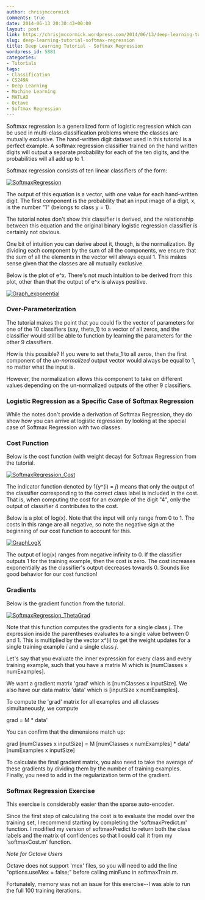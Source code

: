 ```yaml
---
author: chrisjmccormick
comments: true
date: 2014-06-13 20:30:43+00:00
layout: post
link: https://chrisjmccormick.wordpress.com/2014/06/13/deep-learning-tutorial-softmax-regression/
slug: deep-learning-tutorial-softmax-regression
title: Deep Learning Tutorial - Softmax Regression
wordpress_id: 5881
categories:
- Tutorials
tags:
- Classification
- CS249A
- Deep Learning
- Machine Learning
- MATLAB
- Octave
- Softmax Regression
---
```


Softmax regression is a generalized form of logistic regression which can be used in multi-class classification problems where the classes are mutually exclusive. The hand-written digit dataset used in this tutorial is a perfect example. A softmax regression classifier trained on the hand written digits will output a separate probability for each of the ten digits, and the probabilities will all add up to 1.

Softmax regression consists of ten linear classifiers of the form:

[![SoftmaxRegression](http://chrisjmccormick.files.wordpress.com/2014/06/softmaxregression.png)](http://chrisjmccormick.files.wordpress.com/2014/06/softmaxregression.png)

The output of this equation is a vector, with one value for each hand-written digit. The first component is the probability that an input image of a digit, x, is the number "1" (belongs to class y = 1).

The tutorial notes don't show this classifier is derived, and the relationship between this equation and the original binary logistic regression classifier is certainly not obvious.

One bit of intuition you can derive about it, though, is the normalization. By dividing each component by the sum of all the components, we ensure that the sum of all the elements in the vector will always equal 1. This makes sense given that the classes are all mutually exclusive.

Below is the plot of e^x. There's not much intuition to be derived from this plot, other than that the output of e^x is always positive.

[![Graph_exponential](http://chrisjmccormick.files.wordpress.com/2014/06/graph_exponential.png?w=470)](https://chrisjmccormick.files.wordpress.com/2014/06/graph_exponential.png)


### Over-Parameterization


The tutorial makes the point that you could fix the vector of parameters for one of the 10 classifiers (say, theta_1) to a vector of all zeros, and the classifier would still be able to function by learning the parameters for the other 9 classifiers.

How is this possible? If you were to set theta_1 to all zeros, then the first component of the _un-normalized_ output vector would always be equal to 1, no matter what the input is.

However, the normalization allows this component to take on different values depending on the un-normalized outputs of the other 9 classifiers.


### Logistic Regression as a Specific Case of Softmax Regression


While the notes don't provide a derivation of Softmax Regression, they do show how you can arrive at logistic regression by looking at the special case of Softmax Regression with two classes.


### Cost Function


Below is the cost function (with weight decay) for Softmax Regression from the tutorial.

[![SoftmaxRegression_Cost](http://chrisjmccormick.files.wordpress.com/2014/06/softmaxregression_cost.png?w=470)](https://chrisjmccormick.files.wordpress.com/2014/06/softmaxregression_cost.png)

The indicator function denoted by 1{y^(i) = _j_} means that only the output of the classifier corresponding to the correct class label is included in the cost. That is, when computing the cost for an example of the digit "4", only the output of classifier 4 contributes to the cost.

Below is a plot of log(x). Note that the input will only range from 0 to 1. The costs in this range are all negative, so note the negative sign at the beginning of our cost function to account for this.

[![GraphLogX](http://chrisjmccormick.files.wordpress.com/2014/06/graphlogx.png?w=470)](https://chrisjmccormick.files.wordpress.com/2014/06/graphlogx.png)

The output of log(x) ranges from negative infinity to 0. If the classifier outputs 1 for the training example, then the cost is zero. The cost increases exponentially as the classifier's output decreases towards 0. Sounds like good behavior for our cost function!


### Gradients


Below is the gradient function from the tutorial.

[![SoftmaxRegression_ThetaGrad](http://chrisjmccormick.files.wordpress.com/2014/06/softmaxregression_thetagrad.png?w=470)](https://chrisjmccormick.files.wordpress.com/2014/06/softmaxregression_thetagrad.png)

Note that this function computes the gradients for a single class _j_. The expression inside the parentheses evaluates to a single value between 0 and 1. This is multiplied by the vector x^(i) to get the weight updates for a single training example _i_ and a single class _j_.

Let's say that you evaluate the inner expression for every class and every training example, such that you have a matrix M which is [numClasses x numExamples].

We want a gradient matrix 'grad' which is [numClasses x inputSize]. We also have our data matrix 'data' which is [inputSize x numExamples].

To compute the 'grad' matrix for all examples and all classes simultaneously, we compute


grad = M * data'


You can confirm that the dimensions match up:


grad [numClasses x inputSize] = M [numClasses x numExamples] * data' [numExamples x inputSize]


To calculate the final gradient matrix, you also need to take the average of these gradients by dividing them by the number of training examples. Finally, you need to add in the regularization term of the gradient.


### Softmax Regression Exercise


This exercise is considerably easier than the sparse auto-encoder.

Since the first step of calculating the cost is to evaluate the model over the training set, I recommend starting by completing the 'softmaxPredict.m' function. I modified my version of softmaxPredict to return both the class labels and the matrix of confidences so that I could call it from my 'softmaxCost.m' function.

_Note for Octave Users_

Octave does not support 'mex' files, so you will need to add the line "options.useMex = false;" before calling minFunc in softmaxTrain.m.

Fortunately, memory was not an issue for this exercise--I was able to run the full 100 training iterations.
